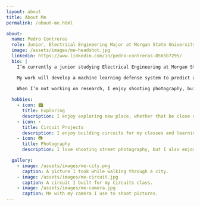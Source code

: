 ```yaml
---
layout: about
title: About Me
permalink: /about-me.html

about:
  name: Pedro Contreras
  role: Junior, Electrical Engineering Major at Morgan State University
  image: /assets/images/me-headshot.jpg
  linkedin: https://www.linkedin.com/in/pedro-contreras-8565b7295/
  bio: |
    I’m currently a junior studying Electrical Engineering at Morgan State University in Baltimore, MD, expecting to graduate in Fall 2027.

    My work will develop a machine learning defense system to predict and counteract unforseen adversial attacks.

    When I’m not working on research, I enjoy shooting photography, building circuits, and going to explore different places.
    
  hobbies:
    - icon: 🏙️
      title: Exploring
      description: I enjoy exploring new place, whether that be close or very far away, but I enjoy walking in cities or nature.
    - icon: ⚡
      title: Circuit Projects
      description: I enjoy building circuits for my classes and learning about electrical components and how they work with each other. 
    - icon: 📷
      title: Photography
      description: I love shooting street photography, but I also enjoy doing nature photography and portraits of others. 

  gallery:
    - image: /assets/images/me-city.png
      caption: A picture I took while walking through a city.
    - image: /assets/images/me-circuit.jpg
      caption: A circuit I built for my Circuits class.
    - image: /assets/images/me-camera.jpg
      caption: Me with my camera I use to shoot pictures. 
---
```

